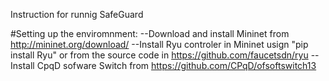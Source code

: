 Instruction for runnig SafeGuard

#Setting up the enviromnment:
  --Download and install Mininet from http://mininet.org/download/
  --Install Ryu controler in Mininet usign "pip install Ryu" or from the source code in https://github.com/faucetsdn/ryu
  --Install CpqD sofware Switch from https://github.com/CPqD/ofsoftswitch13
 
